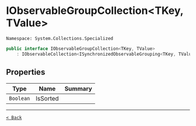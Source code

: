 # IObservableGroupCollection&lt;TKey, TValue&gt;

`Namespace: System.Collections.Specialized`

```csharp
public interface IObservableGroupCollection<TKey, TValue>
    : IObservableCollection<ISynchronizedObservableGrouping<TKey, TValue>>, ICollection<ISynchronizedObservableGrouping<TKey, TValue>>, IEnumerable<ISynchronizedObservableGrouping<TKey, TValue>>, IEnumerable, INotifyCollectionChanged, INotifyPropertyChanged, IReadOnlyList<ISynchronizedObservableGrouping<TKey, TValue>>, IReadOnlyCollection<ISynchronizedObservableGrouping<TKey, TValue>>, ICollection
```

## Properties

| Type | Name | Summary |
| --- | --- | --- |
| `Boolean` | IsSorted |  |

---

[`< Back`](../README.md)
